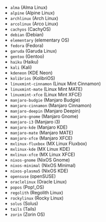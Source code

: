 * `alma` (Alma Linux)
* `alpine` (Alpine Linux)
* `archlinux` (Arch Linux)
* `arcolinux` (Arco Linux)
* `cachyos` (CachyOS)
* `debian` (Debian)
* `elementary` (elementary OS)
* `fedora` (Fedora)
* `garuda` (Garuda Linux)
* `gentoo` (Gentoo)
* `haiku` (Haiku)
* `kali` (Kali)
* `kdeneon` (KDE Neon)
* `kolibrios` (KolibriOS)
* `linuxmint-cinnamon` (Linux Mint Cinnamon)
* `linuxmint-mate` (Linux Mint MATE)
* `linuxmint-xfce` (Linux Mint XFCE)
* `manjaro-budgie` (Manjaro Budgie)
* `manjaro-cinnamon` (Manjaro Cinnamon)
* `manjaro-deepin` (Manjaro Deepin)
* `manjaro-gnome` (Manjaro Gnome)
* `manjaro-i3` (Manjaro i3)
* `manjaro-kde` (Manjaro KDE)
* `manjaro-mate` (Manjaro MATE)
* `manjaro-xfce` (Manjaro XFCE)
* `mxlinux-fluxbox` (MX Linux Fluxbox)
* `mxlinux-kde` (MX Linux KDE)
* `mxlinux-xfce` (MX Linux XFCE)
* `nixos-gnome` (NixOS Gnome)
* `nixos-minimal` (NixOS Minimal)
* `nixos-plasma5` (NixOS KDE)
* `opensuse` (openSUSE)
* `oraclelinux` (Oracle Linux)
* `popos` (Pop!_OS)
* `regolith` (Regolith Linux)
* `rockylinux` (Rocky Linux)
* `solus` (Solus)
* `tails` (Tails)
* `zorin` (Zorin OS)
